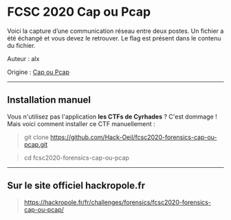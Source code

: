 # FCSC 2020 Cap ou Pcap

Voici la capture d’une communication réseau entre deux postes. Un fichier a été échangé et vous devez le retrouver.
Le flag est présent dans le contenu du fichier.


Auteur : alx

Origine : [Cap ou Pcap](https://hackropole.fr/fr/challenges/forensics/fcsc2020-forensics-cap-ou-pcap/)


-----------

## Installation manuel
Vous n'utilisez pas l'application **les CTFs de Cyrhades** ? C'est dommage !
Mais voici comment installer ce CTF manuellement :

> git clone https://github.com/Hack-Oeil/fcsc2020-forensics-cap-ou-pcap.git

> cd fcsc2020-forensics-cap-ou-pcap


-----------

## Sur le site officiel hackropole.fr
> https://hackropole.fr/fr/challenges/forensics/fcsc2020-forensics-cap-ou-pcap/